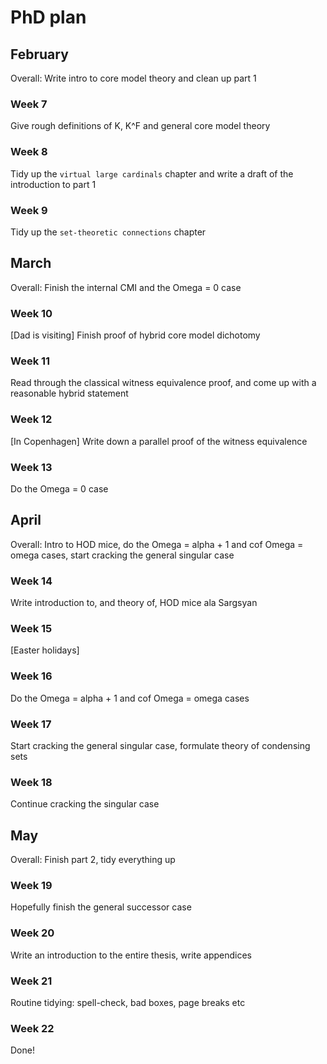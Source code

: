 # PhD plan

## February
Overall: Write intro to core model theory and clean up part 1

### Week 7
Give rough definitions of K, K^F and general core model theory

### Week 8
Tidy up the `virtual large cardinals` chapter and write a draft of the introduction to part 1

### Week 9
Tidy up the `set-theoretic connections` chapter


## March
Overall: Finish the internal CMI and the Omega = 0 case

### Week 10
[Dad is visiting] Finish proof of hybrid core model dichotomy

### Week 11
Read through the classical witness equivalence proof, and come up with a reasonable hybrid statement 

### Week 12
[In Copenhagen] Write down a parallel proof of the witness equivalence

### Week 13
Do the Omega = 0 case


## April
Overall: Intro to HOD mice, do the Omega = alpha + 1 and cof Omega = omega cases, start cracking the general singular case

### Week 14
Write introduction to, and theory of, HOD mice ala Sargsyan

### Week 15
[Easter holidays]

### Week 16
Do the Omega = alpha + 1 and cof Omega = omega cases

### Week 17
Start cracking the general singular case, formulate theory of condensing sets

### Week 18
Continue cracking the singular case


## May
Overall: Finish part 2, tidy everything up

### Week 19
Hopefully finish the general successor case

### Week 20
Write an introduction to the entire thesis, write appendices

### Week 21
Routine tidying: spell-check, bad boxes, page breaks etc

### Week 22
Done!
